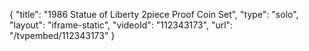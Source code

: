 {
    "title": "1986 Statue of Liberty 2piece Proof Coin Set",
    "type": "solo",
    "layout": "iframe-static",
    "videoId": "112343173",
    "url": "\/tvpembed\/112343173"
}